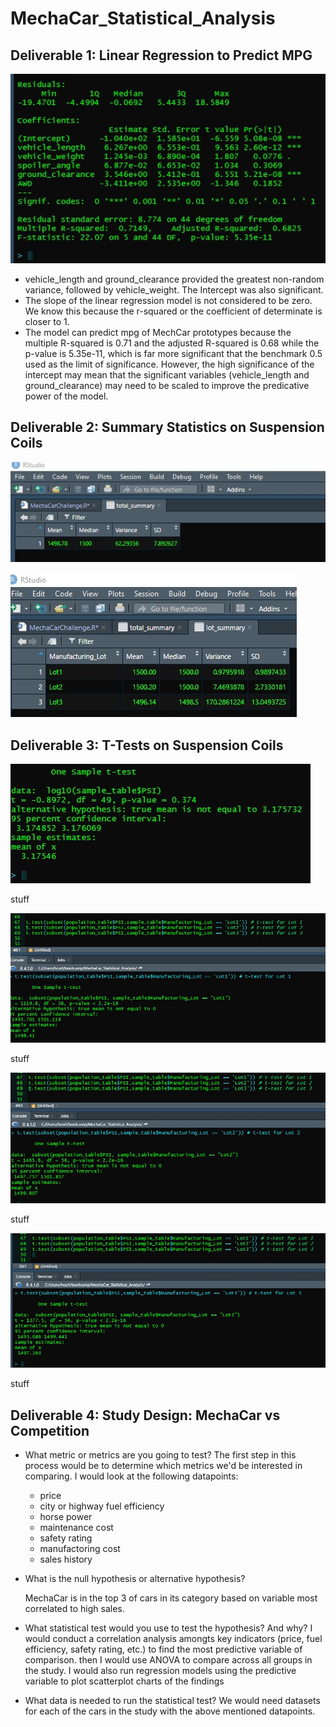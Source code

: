 # MechaCar_Statistical_Analysis

## Deliverable 1: Linear Regression to Predict MPG

![lm](https://github.com/cortesh/MechaCar_Statistical_Analysis/blob/main/multilinear_regression.jpg)

* vehicle_length and ground_clearance provided the greatest non-random variance, followed by vehicle_weight.  The Intercept was also significant.
* The slope of the linear regression model is not considered to be zero.  We know this because the r-squared or the coefficient of determinate is closer to 1.
* The model can predict mpg of MechCar prototypes because the multiple R-squared is 0.71 and the adjusted R-squared is 0.68 while the p-value is 5.35e-11, which is far more significant that the benchmark 0.5 used as the limit of significance.  However, the high significance of the intercept may mean that the significant variables (vehicle_length and ground_clearance) may need to be scaled to improve the predicative power of the model.

## Deliverable 2: Summary Statistics on Suspension Coils

![total_summary](https://github.com/cortesh/MechaCar_Statistical_Analysis/blob/main/total_summary.jpg)

![lot_summary](https://github.com/cortesh/MechaCar_Statistical_Analysis/blob/main/lot_summary.jpg)


## Deliverable 3: T-Tests on Suspension Coils

![one_sample_t-Test](https://github.com/cortesh/MechaCar_Statistical_Analysis/blob/main/one_sample_t-Test.jpg)

stuff

![one_sample_t-Test1](https://github.com/cortesh/MechaCar_Statistical_Analysis/blob/main/one_sample_t-Test_lot1.jpg)

stuff

![one_sample_t-Test2](https://github.com/cortesh/MechaCar_Statistical_Analysis/blob/main/one_sample_t-Test_lot2.jpg)

stuff

![one_sample_t-Test3](https://github.com/cortesh/MechaCar_Statistical_Analysis/blob/main/one_sample_t-Test_lot3.jpg)


stuff

## Deliverable 4: Study Design: MechaCar vs Competition

* What metric or metrics are you going to test?
The first step in this process would be to determine which metrics we'd be interested in comparing. I would look at the following datapoints:
    * price
    * city or highway fuel efficiency 
    * horse power 
    * maintenance cost 
    * safety rating
    * manufactoring cost
    * sales history

* What is the null hypothesis or alternative hypothesis?

    MechaCar is in the top 3 of cars in its category based on variable most correlated to high sales.

* What statistical test would you use to test the hypothesis? And why?
I would conduct a correlation analysis amongts key indicators (price, fuel efficiency, safety rating, etc.) to find the most predictive variable of comparison.
then I would use ANOVA to compare across all groups in the study.  I would also run regression models using the predictive variable to plot scatterplot charts of the findings

* What data is needed to run the statistical test?
We would need datasets for each of the cars in the study with the above mentioned datapoints.
